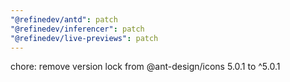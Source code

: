 ```yaml
---
"@refinedev/antd": patch
"@refinedev/inferencer": patch
"@refinedev/live-previews": patch
---
```


chore: remove version lock from @ant-design/icons 5.0.1 to ^5.0.1
